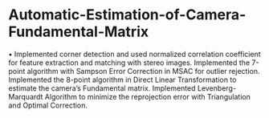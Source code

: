 # Automatic-Estimation-of-Camera-Fundamental-Matrix
• Implemented corner detection and used normalized correlation coefficient for feature extraction and matching with stereo images. Implemented the 7-point algorithm with Sampson Error Correction in MSAC for outlier rejection. Implemented the 8-point algorithm in Direct Linear Transformation to estimate the camera’s Fundamental matrix. Implemented Levenberg-Marquardt Algorithm to minimize the reprojection error with Triangulation and Optimal Correction.

